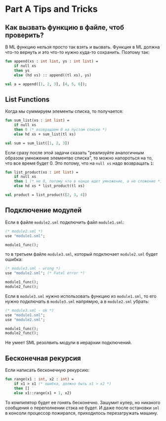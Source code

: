 # Part A Tips and Tricks
## Как вызвать функцию в файле, чтоб проверить?
В ML функцию нельзя просто так взять и вызвать. Функция в ML должна что-то вернуть и это что-то нужно куда-то сохранить. Поэтому так:

```ml
fun append(xs : int list, ys : int list) = 
    if null xs
    then ys
    else (hd xs) :: append((tl xs), ys)

val a = append([1, 2, 3], [4, 5, 6]);
```

## List Functions
Когда мы суммируем элементы списка, то получается:

```ml
fun sum_list(xs : int list) =
    if null xs
    then 0 (* возвращаем 0 на пустом списке *)
    else hd xs + sum_list(tl xs)

val sum = sum_list([1, 2, 3])
```

Если сразу после этой задачи сказать "реализуйте аналогичным образом умножение элементво списка", то можно напороться на то, что все время будет 0. Это потому, что на `null xs` надо возвращать `1`:

```ml
fun list_product(xs : int list) =
    if null xs
    then 1 (* не 0, потому что в конце идет умножение, а не сложение *)
    else hd xs * list_product(tl xs)

val product = list_product([2, 3, 4])
```

## Подключение модулей
Если в файле `module2.sml` подключить файл `module1.sml`:

```sml
(* module2.sml *)
use "module1.sml";

module1_func();
```

то в третьем файле `module3.sml`, который подключает `module2.sml` будет ошибка:

```sml
(* module3.sml - wrong *)
use "module2.sml"; (* Fatal error *)

module1_func();
module2_func();
```

Если в `module3.sml` нужно использовать функцию из `module1.sml`, то его нужно подключать в `module3.sml` напрямую, а в `module2.sml` убрать:

```sml
(* module3.sml - ok *)
use "module1.sml";
use "module2.sml";

module1_func();
module2_func();
```

Не умеет SML резолвить модули в иерархии подключений.

## Бесконечная рекурсия
Если написать бесконечную рекурсию:

```sml
fun range(x1 : int, x2 : int) = 
    if x1 > x1 (* ошибка, должно быть x1 > x2 *)
    then []
    else x1::range(x1 + 1, x2)
```

То компилятор будет ее гонять бесконечно. Зашумит кулер, но никакого сообщения о переполнении стэка не будет. И даже после остановки `sml` в консоли процессор пожирался, приходилось перезагружать машину.
